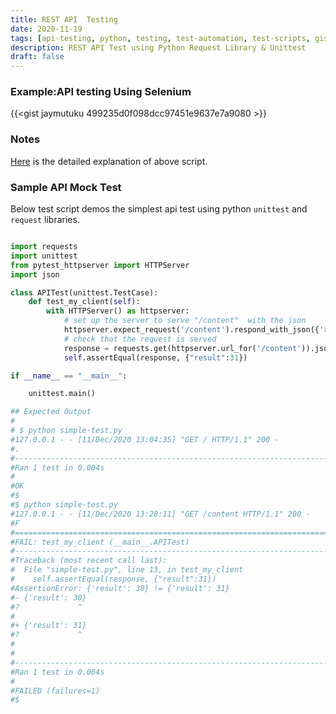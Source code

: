 ```yaml
---
title: REST API  Testing
date: 2020-11-19
tags: [api-testing, python, testing, test-automation, test-scripts, gists]
description: REST API Test using Python Request Library & Unittest
draft: false
---
```


### Example:API testing Using Selenium

{{<gist jaymutuku 499235d0f098dcc97451e9637e7a9080 >}}

### Notes

[Here](https://github.com/jaymutuku/python-api-tests) is the detailed explanation of above script.

### Sample API Mock Test

Below test script demos the simplest api test using python `unittest` and `request` libraries.

```python {hl_lines=[11,"13-14"]}

import requests
import unittest
from pytest_httpserver import HTTPServer
import json

class APITest(unittest.TestCase):
    def test_my_client(self):
        with HTTPServer() as httpserver:
            # set up the server to serve "/content"  with the json
            httpserver.expect_request('/content').respond_with_json({'result': 30})
            # check that the request is served
            response = requests.get(httpserver.url_for('/content')).json()
            self.assertEqual(response, {"result":31})

if __name__ == "__main__":

    unittest.main()

## Expected Output
#
# $ python simple-test.py
#127.0.0.1 - - [11/Dec/2020 13:04:35] "GET / HTTP/1.1" 200 -
#.
#----------------------------------------------------------------------
#Ran 1 test in 0.004s
#
#OK
#$
#$ python simple-test.py
#127.0.0.1 - - [11/Dec/2020 13:28:11] "GET /content HTTP/1.1" 200 -
#F
#======================================================================
#FAIL: test_my_client (__main__.APITest)
#----------------------------------------------------------------------
#Traceback (most recent call last):
#  File "simple-test.py", line 13, in test_my_client
#    self.assertEqual(response, {"result":31})
#AssertionError: {'result': 30} != {'result': 31}
#- {'result': 30}
#?             ^
#
#+ {'result': 31}
#?             ^
#
#
#----------------------------------------------------------------------
#Ran 1 test in 0.004s
#
#FAILED (failures=1)
#$
```
